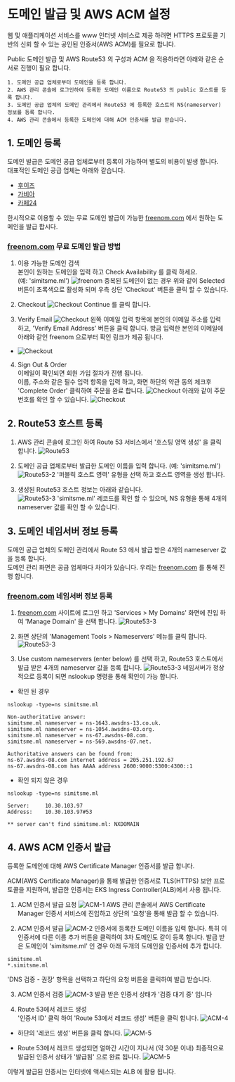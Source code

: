 # 도메인 발급 및 AWS ACM 설정
웹 및 애플리케이션 서비스를 www 인터넷 서비스로 제공 하려면 HTTPS 프로토콜 기반의 신뢰 할 수 있는 공인된 인증서(AWS ACM)를 필요로 합니다.

Public 도메인 발급 및 AWS Route53 의 구성과 ACM 을 적용하라면 아래와 같은 순서로 진행이 필요 합니다.
```
1. 도메인 공급 업체로부터 도메인을 등록 합니다.
2. AWS 관리 콘솔에 로그인하여 등록한 도메인 이름으로 Route53 의 public 호스트를 등록 합니다.
3. 도메인 공급 업체의 도메인 관리에서 Route53 에 등록한 호스트의 NS(nameserver) 정보를 등록 합니다.
4. AWS 관리 콘솔에서 등록한 도메인에 대해 ACM 인증서를 발급 받습니다. 
```

## 1. 도메인 등록
도메인 발급은 도메인 공급 업체로부터 등록이 가능하며 별도의 비용이 발생 합니다.  
대표적인 도메인 공급 업체는 아래와 같습니다. 
- [후이즈](https://domain.whois.co.kr/)
- [가비아](https://www.gabia.com/)
- [카페24](https://hosting.cafe24.com/)

한시적으로 이용할 수 있는 무료 도메인 발급이 가능한 [freenom.com](https://freenom.com) 에서 원하는 도메인을 발급 합시다.

### [freenom.com](https://freenom.com) 무료 도메인 발급 방법
1. 이용 가능한 도메인 검색    
본인이 원하는 도메인을 입력 하고 Check Availability 를 클릭 하세요.  
(예: 'simitsme.ml')
![freenom](./images/fireshot-20211117-005.png)
중복된 도메인이 없는 경우 위와 같이 Selected 버튼이 초록색으로 활성화 되며 우측 상단 'Checkout' 버튼을 클릭 할 수 있습니다.


2. Checkout
![Checkout](./images/fireshot-20211117-007.png) 
Continue 를 클릭 합니다.


3. Verify Email
![Checkout](./images/fireshot-20211117-006.png)
왼쪽 이메일 입력 항목에 본인의 이메일 주소를 입력 하고, 'Verify Email Address' 버튼을 클릭 합니다.
방금 입력한 본인의 이메일에 아래와 같인 freenom 으로부터 확인 링크가 제공 됩니다.
- ![Checkout](./images/fireshot-20211117-007-1.png)


4. Sign Out & Order  
이메일이 확인되면 회원 가입 절차가 진행 됩니다.  
이름, 주소와 같은 필수 입력 항목을 입력 하고, 화면 하단의 약관 동의 체크후 'Complete Order' 클릭하여 주문을 완료 합니다.
![Checkout](./images/fireshot-20211117-008.png) 
아래와 같이 주문 번호를 확인 할 수 있습니다. 
![Checkout](./images/fireshot-20211117-009.png)


## 2. Route53 호스트 등록
1. AWS 관리 콘솔에 로그인 하여 Route 53 서비스에서 '호스팅 영역 생성' 을 클릭 합니다.
![Route53](./images/fireshot-20211118-010.png)


2. 도메인 공급 업체로부터 발급한 도메인 이름을 입력 합니다.
(예: 'simitsme.ml')
![Route53-2](./images/fireshot-20211118-011.png)
'퍼블릭 호스트 영력' 유형을 선택 하고 호스트 영역을 생성 합니다.


3. 생성된 Route53 호스트 정보는 아래와 같습니다.  
![Route53-3](./images/fireshot-20211118-012.png)
'simitsme.ml' 레코드를 확인 할 수 있으며, NS 유형을 통해 4개의 nameserver 값를 확인 할 수 있습니다.

## 3. 도메인 네임서버 정보 등록
도메인 공급 업체의 도메인 관리에서 Route 53 에서 발급 받은 4개의 nameserver 값을 등록 합니다.  
도메인 관리 화면은 공급 업체마다 차이가 있습니다. 우리는 [freenom.com](https://freenom.com) 를 통해 진행 합니다.

### [freenom.com](https://freenom.com) 네임서버 정보 등록
1. [freenom.com](https://freenom.com) 사이트에 로그인 하고 'Services > My Domains' 화면에 진입 하여 'Manage Domain' 을 선택 합니다.
![Route53-3](./images/fireshot-20211118-013.png)


2. 화면 상단의 'Management Tools > Nameservers' 메뉴를 클릭 합니다. 
![Route53-3](./images/fireshot-20211118-015.png)


3. Use custom nameservers (enter below) 를 선택 하고, Route53 호스트에서 발급 받은 4개의 nameserver 값을 등록 합니다.
![Route53-3](./images/fireshot-20211118-016.png)
네임서버가 정상적으로 등록이 되면 nslookup 명령을 통해 확인이 가능 합니다.
- 확인 된 경우  
```
nslookup -type=ns simitsme.ml

Non-authoritative answer:
simitsme.ml	nameserver = ns-1643.awsdns-13.co.uk.
simitsme.ml	nameserver = ns-1054.awsdns-03.org.
simitsme.ml	nameserver = ns-67.awsdns-08.com.
simitsme.ml	nameserver = ns-569.awsdns-07.net.

Authoritative answers can be found from:
ns-67.awsdns-08.com	internet address = 205.251.192.67
ns-67.awsdns-08.com	has AAAA address 2600:9000:5300:4300::1
```

- 확인 되지 않은 경우 
```
nslookup -type=ns simitsme.ml

Server:		10.30.103.97
Address:	10.30.103.97#53

** server can't find simitsme.ml: NXDOMAIN
```

## 4. AWS ACM 인증서 발급
등록한 도메인에 대해 AWS Certificate Manager 인증서를 발급 합니다.
 
ACM(AWS Certificate Manager)을 통해 발급한 인증서로 TLS(HTTPS) 보안 프로토콜을 지원하며,
발급한 인증서는 EKS Ingress Controller(ALB)에서 사용 됩니다. 

1. ACM 인증서 발급 요청 
![ACM-1](./images/fireshot-20211118-017.png)
AWS 관리 콘솔에서 AWS Certificate Manager 인증서 서비스에 진입하고 상단의 '요청'을 통해 발급 할 수 있습니다.  


2. ACM 인증서 발급
![ACM-2](./images/fireshot-20211118-018.png)
인증서에 등록한 도메인 이름을 입력 합니다. 특히 이 인증서에 다른 이름 추가 버튼을 클릭하여 3차 도메인도 같이 등록 합니다.
발급 받은 도메인이 'simitsme.ml' 인 경우 아래 두개의 도메인을 인증서에 추가 합니다. 
```
simitsme.ml
*.simitsme.ml
```
'DNS 검증 - 권장' 항목을 선택하고 하단의 요청 버튼을 클릭하여 발급 받습니다.


3. ACM 인증서 검증
![ACM-3](./images/fireshot-20211118-019.png)
발급 받은 인증서 상태가 '검증 대기 중' 입니다


4. Route 53에서 레코드 생성  
'인증서 ID' 클릭 하여 'Route 53에서 레코드 생성' 버튼을 클릭 합니다.
![ACM-4](./images/fireshot-20211118-020.png)

- 하단의 '레코드 생성' 버튼을 클릭 합니다.
![ACM-5](./images/fireshot-20211118-021.png)

- Route 53에서 레코드 생성되면 얼마간 시간이 지나서 (약 30분 이내) 최종적으로 발급된 인증서 상태가 '발급됨' 으로 완료 됩니다. 
![ACM-5](./images/fireshot-20211118-022.png)

이렇게 발급된 인증서는 인터넷에 액세스되는 ALB 에 활용 됩니다.

